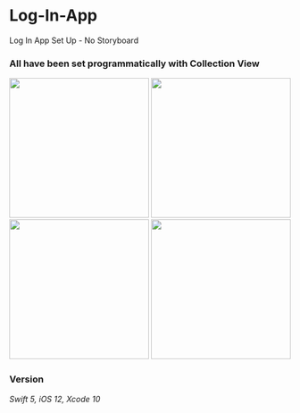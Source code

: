 # Log-In-App
Log In App Set Up - No Storyboard
<br>


### All have been set programmatically with Collection View

<p align="left">
<img src="https://user-images.githubusercontent.com/46055179/62839798-d96b7c00-bca0-11e9-9f84-9785490ab600.jpeg" width="250">
<img src="https://user-images.githubusercontent.com/46055179/62839797-d96b7c00-bca0-11e9-99a9-09ce09f31cc3.jpeg" width="250">
<img src="https://user-images.githubusercontent.com/46055179/62839795-d8d2e580-bca0-11e9-96a9-190a210ba401.jpeg" width="250">
<img src="https://user-images.githubusercontent.com/46055179/62839796-d96b7c00-bca0-11e9-9a5d-6a9626cb3c32.jpeg" width="250">
</p>


### Version
<i> Swift 5, iOS 12, Xcode 10 </i>
